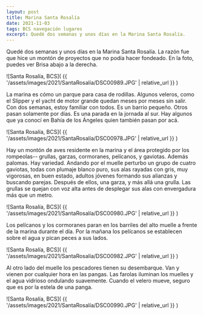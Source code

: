 ```yaml
---
layout: post
title: Marina Santa Rosalía
date: 2021-11-03
tags: BCS navegación lugares
excerpt: Quedé dos semanas y unos días en la Marina Santa Rosalía.
---
```


Quedé dos semanas y unos días en la Marina Santa Rosalía.
La razón fue que hice un montón de proyectos que no podía hacer fondeado.
En la foto, puedes ver Brisa abajo a la derecha.

![Santa Rosalía, BCS](
  {{ '/assets/images/2021/SantaRosalía/DSC00989.JPG' | relative_url }}
)

La marina es cómo un parque para casa de rodillas. Algunos veleros, como
el Slipper y el yacht de motor grande quedan meses por meses sin salir.
Con dos semanas, estoy familiar con todos. Es un barrio pequeño.
Otros pasan solamente por días. Es una parada en la jornada al sur.
Hay algunos que ya conocí en Bahía de los Ángeles quien también pasan
por acá.

![Santa Rosalía, BCS](
  {{ '/assets/images/2021/SantaRosalía/DSC00978.JPG' | relative_url }}
)

Hay un montón de aves residente en la marina y el área protegido por los
rompeolas-- grullas, garzas, cormoranes, pelícanos, y gaviotas. Además
palomas. Hay variedad. Andando por el muelle perturbo un grupo de cuatro
gaviotas, todas con plumaje blanco puro, sus alas rayadas con gris,
muy vigorosas, en buen estado, adultos jóvenes formando sus alianzas y
buscando parejas.
Después de ellos, una garza, y más allá una grulla. Las grullas se quejan con
voz alta antes de desplegar sus alas con envergadura más que un metro.

![Santa Rosalía, BCS](
  {{ '/assets/images/2021/SantaRosalía/DSC00980.JPG' | relative_url }}
)

Los pelícanos y los cormoranes paran en los barriles del alto muelle
a frente de la marina durante el día. Por la mañana los pelícanos
se establecen sobre el agua y pican peces a sus lados.

![Santa Rosalía, BCS](
  {{ '/assets/images/2021/SantaRosalía/DSC00982.JPG' | relative_url }}
)

Al otro lado del muelle los pescadores tienen su
desembarque. Van y vienen por cualquier hora en las pangas.
Las farolas iluminan los muelles y el agua vidrioso ondulando suavemente.
Cuando el velero mueve, seguro que es por la estela de una panga.

![Santa Rosalía, BCS](
  {{ '/assets/images/2021/SantaRosalía/DSC00990.JPG' | relative_url }}
)

